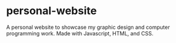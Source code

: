 # personal-website

A personal website to showcase my graphic design and computer programming work. Made with Javascript, HTML, and CSS.